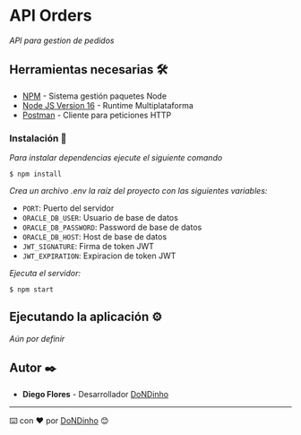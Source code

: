 # API Orders

_API para gestion de pedidos_

## Herramientas necesarias 🛠️

- [NPM](https://www.npmjs.com/) - Sistema gestión paquetes Node
- [Node JS Version 16](https://nodejs.org/en/) - Runtime Multiplataforma
- [Postman](https://www.postman.com/) - Cliente para peticiones HTTP

### Instalación 🔧

_Para instalar dependencias ejecute el siguiente comando_

```
$ npm install
```

_Crea un archivo .env la raíz del proyecto con las siguientes variables:_

- `PORT`: Puerto del servidor
- `ORACLE_DB_USER`: Usuario de base de datos
- `ORACLE_DB_PASSWORD`: Password de base de datos
- `ORACLE_DB_HOST`: Host de base de datos
- `JWT_SIGNATURE`: Firma de token JWT
- `JWT_EXPIRATION`: Expiracion de token JWT

_Ejecuta el servidor:_

```
$ npm start
```

## Ejecutando la aplicación ⚙️

_Aún por definir_

## Autor ✒️

- **Diego Flores** - Desarrollador [DoNDinho](https://github.com/DoNDinho)

---

⌨️ con ❤️ por [DoNDinho](https://github.com/DoNDinho) 😊
